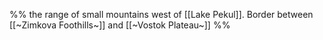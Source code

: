 %% the range of small mountains west of [[Lake Pekul]]. Border between [[~Zimkova Foothills~]] and [[~Vostok Plateau~]] %%